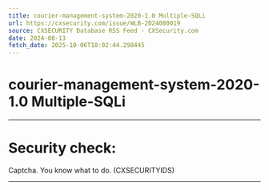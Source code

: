 ```yaml
---
title: courier-management-system-2020-1.0 Multiple-SQLi
url: https://cxsecurity.com/issue/WLB-2024080019
source: CXSECURITY Database RSS Feed - CXSecurity.com
date: 2024-08-13
fetch_date: 2025-10-06T18:02:44.298445
---
```


# courier-management-system-2020-1.0 Multiple-SQLi

---

# Security check:

Captcha. You know what to do. (CXSECURITYIDS)

---